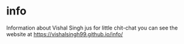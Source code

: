 # info
Information about Vishal Singh jus for little chit-chat 
you can see the website at https://vishalsingh99.github.io/info/

